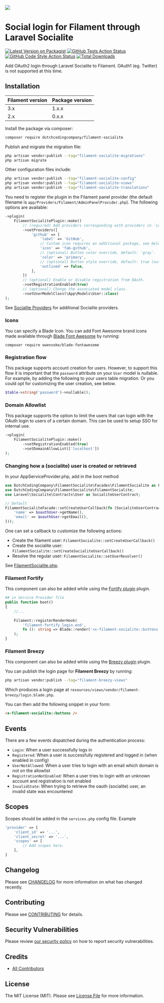 <picture>
  <source media="(prefers-color-scheme: dark)" srcset="https://banners.beyondco.de/Filament%20Socialite.png?theme=dark&packageManager=composer+require&packageName=DutchCodingCompany%2Ffilament-socialite&pattern=architect&style=style_1&description=Add+OAuth+login+through+Laravel+Socialite+to+Filament.&md=1&showWatermark=0&fontSize=100px&images=user-group">
  <img src="https://banners.beyondco.de/Filament%20Socialite.png?theme=light&packageManager=composer+require&packageName=DutchCodingCompany%2Ffilament-socialite&pattern=architect&style=style_1&description=Add+OAuth+login+through+Laravel+Socialite+to+Filament.&md=1&showWatermark=0&fontSize=100px&images=user-group">
</picture>

# Social login for Filament through Laravel Socialite

[![Latest Version on Packagist](https://img.shields.io/packagist/v/dutchcodingcompany/filament-socialite.svg?style=flat-square)](https://packagist.org/packages/dutchcodingcompany/filament-socialite)
[![GitHub Tests Action Status](https://img.shields.io/github/workflow/status/dutchcodingcompany/filament-socialite/run-tests?label=tests)](https://github.com/dutchcodingcompany/filament-socialite/actions?query=workflow%3Arun-tests+branch%3Amain)
[![GitHub Code Style Action Status](https://img.shields.io/github/workflow/status/dutchcodingcompany/filament-socialite/Check%20&%20fix%20styling?label=code%20style)](https://github.com/dutchcodingcompany/filament-socialite/actions?query=workflow%3A"Check+%26+fix+styling"+branch%3Amain)
[![Total Downloads](https://img.shields.io/packagist/dt/dutchcodingcompany/filament-socialite.svg?style=flat-square)](https://packagist.org/packages/dutchcodingcompany/filament-socialite)

Add OAuth2 login through Laravel Socialite to Filament. OAuth1 (eg. Twitter) is not supported at this time.

## Installation

| Filament version | Package version |
|------------------|-----------------|
| 3.x              | 1.x.x           |
| 2.x              | 0.x.x           |

Install the package via composer:

```bash
composer require dutchcodingcompany/filament-socialite
```

Publish and migrate the migration file:

```bash
php artisan vendor:publish --tag="filament-socialite-migrations"
php artisan migrate
```

Other configuration files include:
```bash
php artisan vendor:publish --tag="filament-socialite-config"
php artisan vendor:publish --tag="filament-socialite-views"
php artisan vendor:publish --tag="filament-socialite-translations"
```

You need to register the plugin in the Filament panel provider (the default filename is `app/Providers/Filament/AdminPanelProvider.php`). The following options are available:

```php
->plugin(
    FilamentSocialitePlugin::make()
        // (required) Add providers corresponding with providers in `config/services.php`. 
        ->setProviders([
            'github' => [
                'label' => 'GitHub',
                // Custom icon requires an additional package, see below.
                'icon' => 'fab-github',
                // (optional) Button color override, default: 'gray'.
                'color' => 'primary',
                // (optional) Button style override, default: true (outlined).
                'outlined' => false,
            ],
        ])
        // (optional) Enable or disable registration from OAuth.
        ->setRegistrationEnabled(true)
        // (optional) Change the associated model class.
        ->setUserModelClass(\App\Models\User::class)
);
```

See [Socialite Providers](https://socialiteproviders.com/) for additional Socialite providers.

### Icons

You can specify a Blade Icon. You can add Font Awesome brand
icons made available through [Blade Font Awesome](https://github.com/owenvoke/blade-fontawesome) by running:
```
composer require owenvoke/blade-fontawesome
```

### Registration flow

This package supports account creation for users. However, to support this flow it is important that the `password`
attribute on your `User` model is nullable. For example, by adding the following to your users table migration.
Or you could opt for customizing the user creation, see below.

```php
$table->string('password')->nullable();
```

### Domain Allowlist

This package supports the option to limit the users that can login with the OAuth login to users of a certain domain.
This can be used to setup SSO for internal use.

```php
->plugin(
    FilamentSocialitePlugin::make()
        ->setRegistrationEnabled(true)
        ->setDomainAllowList(['localhost'])
);
```

### Changing how a (socialite) user is created or retrieved

In your AppServiceProvider.php, add in the boot method
```php
use DutchCodingCompany\FilamentSocialite\Facades\FilamentSocialite as FilamentSocialiteFacade;
use DutchCodingCompany\FilamentSocialite\FilamentSocialite;
use Laravel\Socialite\Contracts\User as SocialiteUserContract;

// Default
FilamentSocialiteFacade::setCreateUserCallback(fn (SocialiteUserContract $oauthUser, FilamentSocialite $socialite) => $socialite->getUserModelClass()::create([
    'name' => $oauthUser->getName(),
    'email' => $oauthUser->getEmail(),
]));
```

One can set a callback to customize the following actions:
* Create the filament user: `FilamentSocialite::setCreateUserCallback()`
* Create the socialite user: `FilamentSocialite::setCreateSocialiteUserCallback()`
* Resolve the regular user: `FilamentSocialite::setUserResolver()`

See [FilamentSocialite.php](src/FilamentSocialite.php).

### Filament Fortify

This component can also be added while using the [Fortify plugin](https://filamentphp.com/plugins/fortify) plugin.

```php
## in Service Provider file
public function boot()
{
    //...
    
    Filament::registerRenderHook(
        'filament-fortify.login.end',
        fn (): string => Blade::render('<x-filament-socialite::buttons />'),
    );
}
```

### Filament Breezy

This component can also be added while using the [Breezy plugin](https://filamentphp.com/plugins/jeffgreco-breezy) plugin.

You can publish the login page for **Filament Breezy** by running:

```bash
php artisan vendor:publish --tag="filament-breezy-views"
```

Which produces a login page at `resources/views/vendor/filament-breezy/login.blade.php`.

You can then add the following snippet in your form:

```html
<x-filament-socialite::buttons />
```

## Events

There are a few events dispatched during the authentication process:

* `Login`: When a user successfully logs in
* `Registered`: When a user is successfully registered and logged in (when enabled in config)
* `UserNotAllowed`: When a user tries to login with an email which domain is not on the allowlist
* `RegistrationNotEnabled`: When a user tries to login with an unknown account and registration is not enabled
* `InvalidState`: When trying to retrieve the oauth (socialite) user, an invalid state was encountered

## Scopes

Scopes should be added in the `services.php` config file. Example

```php
'provider' => [
    'client_id' => '...',
    'client_secret' => '...',
    'scopes' => [
        // Add scopes here.
    ],
]
```

## Changelog

Please see [CHANGELOG](CHANGELOG.md) for more information on what has changed recently.

## Contributing

Please see [CONTRIBUTING](https://github.com/spatie/.github/blob/main/CONTRIBUTING.md) for details.

## Security Vulnerabilities

Please review [our security policy](../../security/policy) on how to report security vulnerabilities.

## Credits
- [All Contributors](../../contributors)

## License

The MIT License (MIT). Please see [License File](LICENSE.md) for more information.
